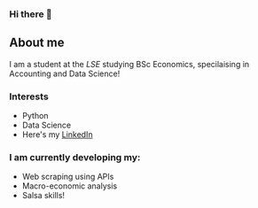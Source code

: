 ### Hi there 👋

## About me

I am a student at the _LSE_ studying BSc Economics, specilaising in Accounting and Data Science!

### Interests

- Python 
- Data Science
- Here's my [LinkedIn](https://www.linkedin.com/in/tuhina-anoop/)

### I am currently developing my:

- Web scraping using APIs
- Macro-economic analysis
- Salsa skills!


<!--
**tuhina-a/tuhina-a** is a ✨ _special_ ✨ repository because its `README.md` (this file) appears on your GitHub profile.

Here are some ideas to get you started:

- 🔭 I’m currently working on ...
- 🌱 I’m currently learning ...
- 👯 I’m looking to collaborate on ...
- 🤔 I’m looking for help with ...
- 💬 Ask me about ...
- 📫 How to reach me: ...
- 😄 Pronouns: ...
- ⚡ Fun fact: ...
-->
